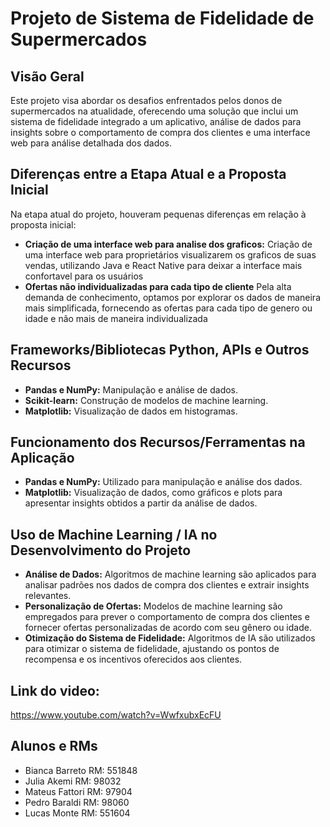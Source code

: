 # Projeto de Sistema de Fidelidade de Supermercados

## Visão Geral

Este projeto visa abordar os desafios enfrentados pelos donos de supermercados na atualidade, oferecendo uma solução que inclui um sistema de fidelidade integrado a um aplicativo, análise de dados para insights sobre o comportamento de compra dos clientes e uma interface web para análise detalhada dos dados.

## Diferenças entre a Etapa Atual e a Proposta Inicial

Na etapa atual do projeto, houveram pequenas diferenças em relação à proposta inicial:

- **Criação de uma interface web para analise dos graficos:** Criação de uma interface web para proprietários visualizarem os graficos de suas vendas, utilizando Java e React Native para deixar a interface mais confortavel para os usuários
- **Ofertas não individualizadas para cada tipo de cliente** Pela alta demanda de conhecimento, optamos por explorar os dados de maneira mais simplificada, fornecendo as ofertas para cada tipo de genero ou idade e não mais de maneira individualizada

## Frameworks/Bibliotecas Python, APIs e Outros Recursos

- **Pandas e NumPy:** Manipulação e análise de dados.
- **Scikit-learn:** Construção de modelos de machine learning.
- **Matplotlib:** Visualização de dados em histogramas.

## Funcionamento dos Recursos/Ferramentas na Aplicação

- **Pandas e NumPy:** Utilizado para manipulação e análise dos dados.
- **Matplotlib:** Visualização de dados, como gráficos e plots para apresentar insights obtidos a partir da análise de dados.

## Uso de Machine Learning / IA no Desenvolvimento do Projeto

- **Análise de Dados:** Algoritmos de machine learning são aplicados para analisar padrões nos dados de compra dos clientes e extrair insights relevantes.
- **Personalização de Ofertas:** Modelos de machine learning são empregados para prever o comportamento de compra dos clientes e fornecer ofertas personalizadas de acordo com seu gênero ou idade.
- **Otimização do Sistema de Fidelidade:** Algoritmos de IA são utilizados para otimizar o sistema de fidelidade, ajustando os pontos de recompensa e os incentivos oferecidos aos clientes.

## Link do video: 

https://www.youtube.com/watch?v=WwfxubxEcFU

## Alunos e RMs

- Bianca Barreto RM: 551848
- Julia Akemi RM: 98032
- Mateus Fattori RM: 97904
- Pedro Baraldi RM: 98060
- Lucas Monte RM: 551604
